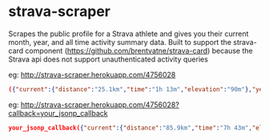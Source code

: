 strava-scraper
==============

Scrapes the public profile for a Strava athlete and gives you their current month, year, and all time activity summary data. Built to support the strava-card component (https://github.com/brentvatne/strava-card) because the Strava api does not support unauthenticated activity queries

eg: http://strava-scraper.herokuapp.com/4756028

```json
({"current":{"distance":"25.1km","time":"1h 13m","elevation":"90m"},"year":{"sport":"Cycling","distance":"499.9km","time":"25h 46m","elevation":"2,070m","activities":"61"},"all":{"sport":"Cycling","distance":"499.9km","time":"25h 46m","elevation":"2,070m","activities":"61"}})
```


eg: http://strava-scraper.herokuapp.com/4756028?callback=your_jsonp_callback

```json
your_jsonp_callback({"current":{"distance":"85.9km","time":"7h 43m","elevation":"1,439m"},"year":{"sport":"Running","distance":"267.6km","time":"22h 22m","elevation":"1,625m","activities":"30"},"all":{"sport":"Running","distance":"509.7km","time":"44h 11m","elevation":"3,906m","activities":"81"}})
```
